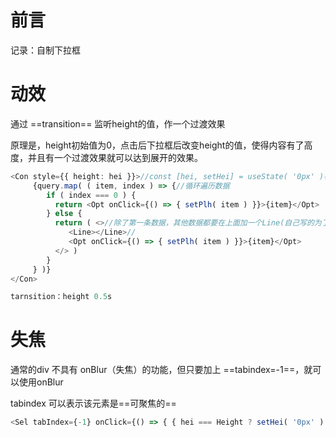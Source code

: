 # 前言

记录：自制下拉框

# 动效

通过 ==transition== 监听height的值，作一个过渡效果

原理是，height初始值为0，点击后下拉框后改变height的值，使得内容有了高度，并且有一个过渡效果就可以达到展开的效果。

```typescript
<Con style={{ height: hei }}>//const [hei, setHei] = useState( '0px' )初始化
     {query.map( ( item, index ) => {//循环遍历数据
        if ( index === 0 ) {
          return <Opt onClick={() => { setPlh( item ) }}>{item}</Opt>
        } else {
          return ( <>//除了第一条数据，其他数据都要在上面加一个Line(自己写的为了好看)
             <Line></Line>//
             <Opt onClick={() => { setPlh( item ) }}>{item}</Opt>
          </> )
        }
     } )}
</Con>
```

```typescript
tarnsition：height 0.5s
```

# 失焦

通常的div 不具有 onBlur（失焦）的功能，但只要加上 ==tabindex=-1==，就可以使用onBlur

tabindex 可以表示该元素是==可聚焦的==

```typescript
<Sel tabIndex={-1} onClick={() => { { hei === Height ? setHei( '0px' ) : setHei( Height ) } }} onBlur={() => { setHei( '0px' ) }}>
```

